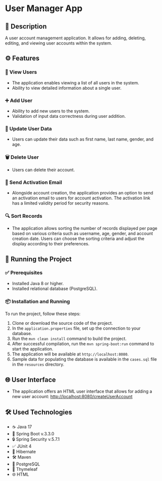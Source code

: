 # User Manager App

## 📝 Description

A user account management application. It allows for adding, deleting, editing, and viewing user accounts within the system.

## ⚙️ Features

### 👥 View Users
- The application enables viewing a list of all users in the system.
- Ability to view detailed information about a single user.

### ➕ Add User
- Ability to add new users to the system.
- Validation of input data correctness during user addition.

### 🔄 Update User Data
- Users can update their data such as first name, last name, gender, and age.

### 🗑️ Delete User
- Users can delete their account.

### 📧 Send Activation Email
- Alongside account creation, the application provides an option to send an activation email to users for account activation. The activation link has a limited validity period for security reasons.

### 🔍 Sort Records
- The application allows sorting the number of records displayed per page based on various criteria such as username, age, gender, and account creation date. Users can choose the sorting criteria and adjust the display according to their preferences.

## 🚀 Running the Project

### ✅ Prerequisites
- Installed Java 8 or higher.
- Installed relational database (PostgreSQL).

### 📦 Installation and Running

To run the project, follow these steps:
1. Clone or download the source code of the project.
2. In the `application.properties` file, set up the connection to your database.
3. Run the `mvn clean install` command to build the project.
4. After successful compilation, run the `mvn spring-boot:run` command to start the application.
5. The application will be available at `http://localhost:8080`.
6. Sample data for populating the database is available in the `cases.sql` file in the `resources` directory.

## 🌐 User Interface

- The application offers an HTML user interface that allows for adding a new user account: [http://localhost:8080/createUserAccount](http://localhost:8080/createUserAccount)

## 🛠️ Used Technologies

- ☕ Java 17
- 🌱 Spring Boot v.3.3.0
- 🔒 Spring Security v.5.7.1
- ✅ JUnit 4
- 🐍 Hibernate
- 🛠️ Maven
- 🐘 PostgreSQL
- 📄 Thymeleaf
- 🌐 HTML